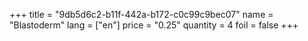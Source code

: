 +++
title = "9db5d6c2-b11f-442a-b172-c0c99c9bec07"
name = "Blastoderm"
lang = ["en"]
price = "0.25"
quantity = 4
foil = false
+++
